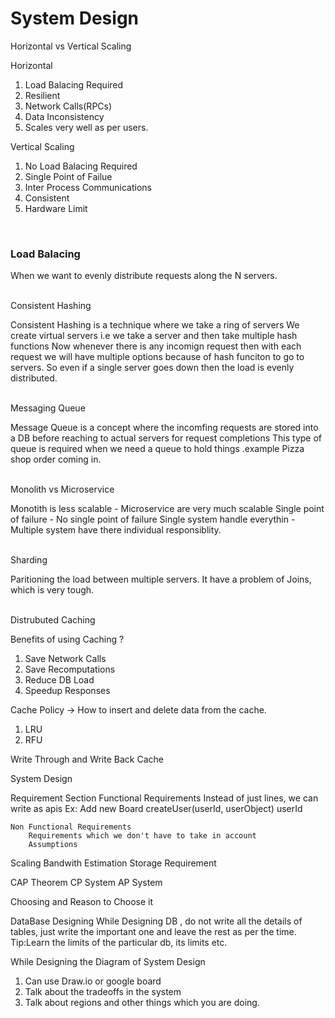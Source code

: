 <h1>System Design</h1>

Horizontal vs Vertical Scaling

Horizontal

1) Load Balacing Required
2) Resilient
3) Network Calls(RPCs)
4) Data Inconsistency
5) Scales very well as per users.

Vertical Scaling

1) No Load Balacing Required
2) Single Point of Failue
3) Inter Process Communications
4) Consistent
5) Hardware Limit


</br><h3>Load Balacing</h3>
When we want to evenly distribute requests along the N servers.


</br>Consistent Hashing

Consistent Hashing is a technique where we take a ring of servers
We create virtual servers i.e we take a server and then take multiple hash functions
Now whenever there is any incomign request then with each request we will have multiple options because of hash funciton to go to servers.
So even if a single server goes down then the load is evenly distributed.

</br>Messaging Queue

Message Queue is a concept where the incomfing requests are stored into a DB before reaching to actual servers for request completions
This type of queue is required when we need a queue to hold things .example Pizza shop order coming in.

</br>Monolith vs Microservice 

Monotith is less scalable - Microservice are very much scalable
Single point of failure - No single point of failure
Single system handle everythin - Multiple system have there individual responsiblity.

</br>Sharding

Paritioning the load between multiple servers.
It have a problem of Joins, which is very tough.

</br>Distrubuted Caching

Benefits of using Caching ?
1) Save Network Calls
2) Save Recomputations
3) Reduce DB Load
4) Speedup Responses

Cache Policy -> How to insert and delete data from the cache.
1) LRU
2) RFU

Write Through and Write Back Cache


System Design

Requirement Section
    Functional Requirements
        Instead of just lines, we can write as apis
        Ex: 
        Add new Board createUser(userId, userObject) userId
    

    Non Functional Requirements 
        Requirements which we don't have to take in account
        Assumptions 

Scaling
    Bandwith Estimation
    Storage Requirement

CAP Theorem
    CP System 
    AP System

Choosing and Reason to Choose it

DataBase Designing
    While Designing DB , do not write all the details of tables, just write the important one and leave the rest as per the time.
Tip:Learn the limits of the particular db, its limits etc.

While Designing the Diagram of System Design
1) Can use Draw.io or google board
2) Talk about the tradeoffs in the system
3) Talk about regions and other things which you are doing.


